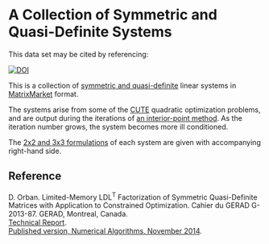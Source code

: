 # A Collection of Symmetric and Quasi-Definite Systems

This data set may be cited by referencing:

[![DOI](https://zenodo.org/badge/doi/10.5281/zenodo.16630.svg)](http://dx.doi.org/10.5281/zenodo.16630)

This is a collection of [symmetric and quasi-definite](http://dx.doi.org/10.1137/0805005) linear systems in [MatrixMarket](http://math.nist.gov/MatrixMarket/formats.html#MMformat) format.

The systems arise from some of the [CUTE](https://github.com/mpf/Optimization-Test-Problems) quadratic optimization problems, and are output during the iterations of [an interior-point method](https://github.com/dpo/nlpy/blob/master/nlpy/optimize/solvers/cqp.py). As the iteration number grows, the system becomes more ill conditioned.

The [2x2 and 3x3 formulations](http://dx.doi.org/10.1137/120890600) of each system are given with accompanying right-hand side.

## Reference

D. Orban. Limited-Memory LDL<sup>T</sup> Factorization of Symmetric
Quasi-Definite Matrices with Application to Constrained Optimization. Cahier
du GERAD G-2013-87. GERAD, Montreal, Canada.
<br>
[Technical Report](http://www.gerad.ca/~orban/_static/go2013.pdf).
<br>
[Published version, Numerical Algorithms, November 2014](http://link.springer.com/article/10.1007/s11075-014-9933-x).
